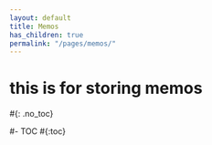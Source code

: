 ```yaml
---
layout: default
title: Memos
has_children: true
permalink: "/pages/memos/"
---
```



# this is for storing memos
#{: .no_toc}

#- TOC
#{:toc}
